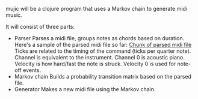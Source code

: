 mujic will be a clojure program that uses a Markov chain to generate midi music.

It will consist of three parts:

- Parser
  Parses a midi file, groups notes as chords based on duration. Here's a sample of the parsed midi file so far:
  [Chunk of parsed midi file](images/sample_parsed_midi.png)
  Ticks are related to the timing of the command (ticks per quarter note). Channel is equivalent to the instrument. Channel 0 is acoustic piano. Velocity is how hard/fast the note is struck. Velocity 0 is used for note-off events.
- Markov chain
  Builds a probability transition matrix based on the parsed file.
- Generator
  Makes a new midi file using the Markov chain.
